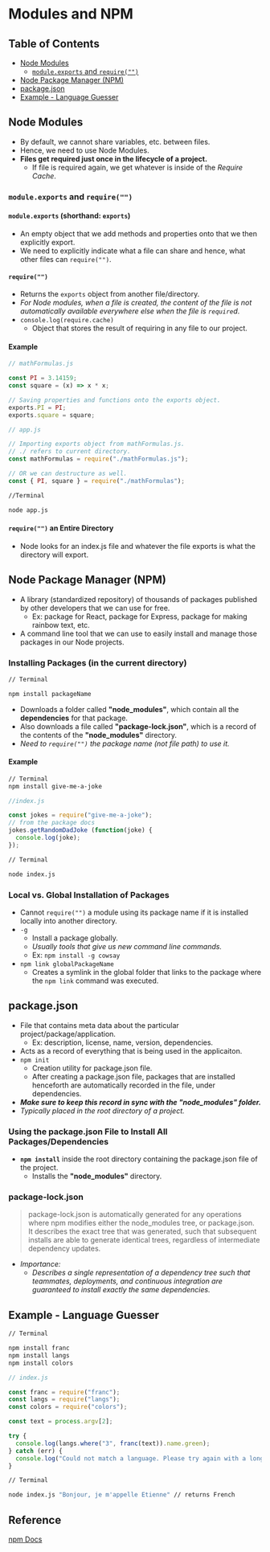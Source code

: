 # Modules and NPM

## Table of Contents
- [Node Modules](#node-modules)
  - [`module.exports` and `require("")`](#moduleexports-and-require)
- [Node Package Manager (NPM)](#node-package-manager-npm)
- [package.json](#packagejson)
- [Example - Language Guesser](#example---language-guesser)

## Node Modules
- By default, we cannot share variables, etc. between files.
- Hence, we need to use Node Modules.
- **Files get required just once in the lifecycle of a project.**
  - If file is required again, we get whatever is inside of the *Require Cache*.
  
### `module.exports` and `require("")`
#### `module.exports` (shorthand: `exports`)
- An empty object that we add methods and properties onto that we then explicitly export.
- We need to explicitly indicate what a file can share and hence, what other files can `require("")`.
#### `require("")`
- Returns the `exports` object from another file/directory.
- *For Node modules, when a file is created, the content of the file is not automatically available everywhere else when the file is `require`d*.
- `console.log(require.cache)`
  - Object that stores the result of requiring in any file to our project.
#### Example
```js
// mathFormulas.js

const PI = 3.14159;
const square = (x) => x * x;

// Saving properties and functions onto the exports object.
exports.PI = PI;
exports.square = square;
```
```js
// app.js

// Importing exports object from mathFormulas.js.
// ./ refers to current directory.
const mathFormulas = require("./mathFormulas.js");

// OR we can destructure as well.
const { PI, square } = require("./mathFormulas");
```
```zsh
//Terminal

node app.js
```
#### `require("")` an Entire Directory
- Node looks for an index.js file and whatever the file exports is what the directory will export.

## Node Package Manager (NPM)
- A library (standardized repository) of thousands of packages published by other developers that we can use for free.
  - Ex: package for React, package for Express, package for making rainbow text, etc.
- A command line tool that we can use to easily install and manage those packages in our Node projects.
### Installing Packages (in the current directory)
```zsh
// Terminal

npm install packageName
```
- Downloads a folder called **"node_modules"**, which contain all the **dependencies** for that package.
- Also downloads a file called **"package-lock.json"**, which is a record of the contents of the **"node_modules"** directory.
- *Need to `require("")` the package name (not file path) to use it.*
#### Example
```zsh
// Terminal
npm install give-me-a-joke
```
```js
//index.js

const jokes = require("give-me-a-joke");
// from the package docs
jokes.getRandomDadJoke (function(joke) {
  console.log(joke);
});
```
```zsh
// Terminal

node index.js
```
### Local vs. Global Installation of Packages
- Cannot `require("")` a module using its package name if it is installed locally into another directory.
- `-g`
  - Install a package globally.
  - *Usually tools that give us new command line commands.*
  - Ex: `npm install -g cowsay`
- `npm link globalPackageName`
  - Creates a symlink in the global folder that links to the package where the `npm link` command was executed.

## package.json
- File that contains meta data about the particular project/package/application.
  - Ex: description, license, name, version, dependencies.
- Acts as a record of everything that is being used in the applicaiton.
- `npm init`
  - Creation utility for package.json file.
  - After creating a package.json file, packages that are installed henceforth are automatically recorded in the file, under dependencies.
- ***Make sure to keep this record in sync with the "node_modules" folder.***
- *Typically placed in the root directory of a project.*
### Using the package.json File to Install All Packages/Dependencies
- **`npm install`** inside the root directory containing the package.json file of the project.
  - Installs the **"node_modules"** directory.
### package-lock.json
> package-lock.json is automatically generated for any operations where npm modifies either the node_modules tree, or package.json.  
> It describes the exact tree that was generated, such that subsequent installs are able to generate identical trees, regardless of intermediate dependency updates.
- *Importance:*
  - *Describes a single representation of a dependency tree such that teammates, deployments, and continuous integration are guaranteed to install exactly the same dependencies.*

## Example - Language Guesser
```zsh
// Terminal

npm install franc
npm install langs
npm install colors
```
```js
// index.js

const franc = require("franc");
const langs = require("langs");
const colors = require("colors");

const text = process.argv[2];

try {
  console.log(langs.where("3", franc(text)).name.green);
} catch (err) {
  console.log("Could not match a language. Please try again with a longer sample".red);
}
```
```zsh
// Terminal

node index.js "Bonjour, je m'appelle Etienne" // returns French
```

## Reference
[npm Docs](docs.npmjs.com)
